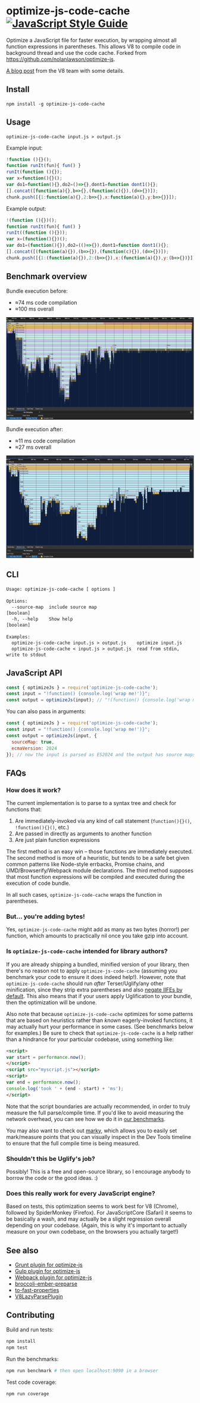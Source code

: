 optimize-js-code-cache [![JavaScript Style Guide](https://img.shields.io/badge/code%20style-standard-brightgreen.svg)](http://standardjs.com/)
========

Optimize a JavaScript file for faster execution, by wrapping almost all function expressions in parentheses. This allows
V8 to compile code in background thread and use the code cache. Forked from https://github.com/nolanlawson/optimize-js.

[A blog post](https://v8.dev/blog/preparser#pife) from the V8 team with some details.

Install
---

    npm install -g optimize-js-code-cache

Usage
---

    optimize-js-code-cache input.js > output.js

Example input:

```js
!function (){}();
function runIt(fun){ fun() }
runIt(function (){});
var x=function(){}();
var do1=function(){},do2=()=>{},dont1=function dont1(){};
[].concat([function(a){},b=>{},(function(c){}),(d=>{})]);
chunk.push([{1:function(a){},2:b=>{},x:function(a){},y:b=>{}}]);
```

Example output:

```js
!(function (){})();
function runIt(fun){ fun() }
runIt((function (){}));
var x=(function(){})();
var do1=(function(){}),do2=(()=>{}),dont1=function dont1(){};
[].concat([(function(a){}),(b=>{}),(function(c){}),(d=>{})]);
chunk.push([{1:(function(a){}),2:(b=>{}),x:(function(a){}),y:(b=>{})}]);
```

Benchmark overview
----

Bundle execution before:

- ≈74 ms code compilation
- ≈100 ms overall

![before](bundle-exec-before.png)

Bundle execution after:

- ≈11 ms code compilation
- ≈27 ms overall

![after](bundle-exec-after.png)

CLI
----

```
Usage: optimize-js-code-cache [ options ]

Options:
  --source-map  include source map                                     [boolean]
  -h, --help    Show help                                              [boolean]

Examples:
  optimize-js-code-cache input.js > output.js    optimize input.js
  optimize-js-code-cache < input.js > output.js  read from stdin, write to stdout
```

JavaScript API
----

```js
const { optimizeJs } = require('optimize-js-code-cache');
const input = "!function() {console.log('wrap me!')}";
const output = optimizeJs(input); // "!(function() {console.log('wrap me!')})()"
```

You can also pass in arguments:
```js
const { optimizeJs } = require('optimize-js-code-cache');
const input = "!function() {console.log('wrap me!')}";
const output = optimizeJs(input, {
  sourceMap: true,
  ecmaVersion: 2024
}); // now the input is parsed as ES2024 and the output has source maps
```

FAQs
----

### How does it work?

The current implementation is to parse to a syntax tree and check for functions that:

1. Are immediately-invoked via any kind of call statement (`function(){}()`, `!function(){}()`, etc.)
2. Are passed in directly as arguments to another function
3. Are just plain function expressions

The first method is an easy win – those functions are immediately executed. The second method is more of a heuristic, but tends
to be a safe bet given common patterns like Node-style errbacks, Promise chains, and UMD/Browserify/Webpack module declarations.
The third method supposes that most function expressions will be compiled and executed during the execution of code bundle.

In all such cases, `optimize-js-code-cache` wraps the function in parentheses.

### But... you're adding bytes!

Yes, `optimize-js-code-cache` might add as many as two bytes (horror!) per function, which amounts to practically nil once you
take gzip into account.

### Is `optimize-js-code-cache` intended for library authors?

If you are already shipping a bundled, minified version of your library, then there's no reason not to apply `optimize-js-code-cache`
(assuming you benchmark your code to ensure it does indeed help!). However, note that `optimize-js-code-cache` should run
_after_ Terser/Uglify/any other minification, since they strip extra parentheses and also [negate IIFEs by default](https://github.com/mishoo/UglifyJS2/issues/640).
This also means that if your users apply Uglification to your bundle, then the optimization will be undone.

Also note that because `optimize-js-code-cache` optimizes for some patterns that are based on heuristics rather than _known_
eagerly-invoked functions, it may actually hurt your performance in some cases. (See benchmarks below for examples.)
Be sure to check that `optimize-js-code-cache` is a help rather than a hindrance for your particular codebase, using something like:

```html
<script>
var start = performance.now();
</script>
<script src="myscript.js"></script>
<script>
var end = performance.now();
console.log('took ' + (end - start) + 'ms');
</script>
```

Note that the script boundaries are actually recommended, in order to truly measure the full parse/compile time.
If you'd like to avoid measuring the network overhead, you can see how we do it in [our benchmarks](https://github.com/nolanlawson/optimize-js/blob/bbac7678656c85a1e4b98cf22ea4d5342965b2fd/benchmarks/index.html#L111-L126).

You may also want to check out [marky](http://github.com/nolanlawson/marky),
which allows you to easily set mark/measure points that you can visually inspect in the Dev Tools timeline to ensure that the full
compile time is being measured.

### Shouldn't this be Uglify's job?

Possibly! This is a free and open-source library, so I encourage anybody to borrow the code or the good ideas. :)

### Does this really work for every JavaScript engine?

Based on tests, this optimization seems to work best for V8 (Chrome), followed by SpiderMonkey (Firefox). For JavaScriptCore
(Safari) it seems to be basically a wash, and may actually be a slight regression overall depending on your codebase. (Again,
this is why it's important to actually measure on your own codebase, on the browsers you actually target!)

See also
---

* [Grunt plugin for optimize-js](https://github.com/sergejmueller/grunt-optimize-js)
* [Gulp plugin for optimize-js](https://github.com/prateekbh/gulp-optimize-js)
* [Webpack plugin for optimize-js](https://github.com/vigneshshanmugam/optimize-js-plugin)
* [broccoli-ember-preparse](https://www.npmjs.com/package/broccoli-ember-preparse)
* [to-fast-properties](https://github.com/sindresorhus/to-fast-properties)
* [V8LazyParsePlugin](https://github.com/TheLarkInn/V8LazyParseWebpackPlugin)

Contributing
-----

Build and run tests:

```bash
npm install
npm test
```

Run the benchmarks:

```bash
npm run benchmark # then open localhost:9090 in a browser
```

Test code coverage:

```bash
npm run coverage
```

